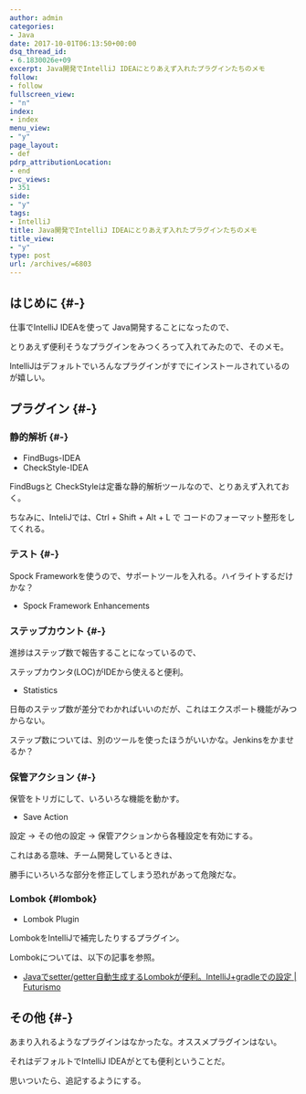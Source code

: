 ```yaml
---
author: admin
categories:
- Java
date: 2017-10-01T06:13:50+00:00
dsq_thread_id:
- 6.1830026e+09
excerpt: Java開発でIntelliJ IDEAにとりあえず入れたプラグインたちのメモ
follow:
- follow
fullscreen_view:
- "n"
index:
- index
menu_view:
- "y"
page_layout:
- def
pdrp_attributionLocation:
- end
pvc_views:
- 351
side:
- "y"
tags:
- IntelliJ
title: Java開発でIntelliJ IDEAにとりあえず入れたプラグインたちのメモ
title_view:
- "y"
type: post
url: /archives/=6803
---
```


## はじめに {#-}

仕事でIntelliJ IDEAを使って Java開発することになったので、
  
とりあえず便利そうなプラグインをみつくろって入れてみたので、そのメモ。

IntelliJはデフォルトでいろんなプラグインがすでにインストールされているのが嬉しい。

## プラグイン {#-}

### 静的解析 {#-}

  * FindBugs-IDEA
  * CheckStyle-IDEA

FindBugsと CheckStyleは定番な静的解析ツールなので、とりあえず入れておく。
  
ちなみに、InteliJでは、Ctrl + Shift + Alt + L で コードのフォーマット整形をしてくれる。

### テスト {#-}

Spock Frameworkを使うので、サポートツールを入れる。ハイライトするだけかな？

  * Spock Framework Enhancements

### ステップカウント {#-}

進捗はステップ数で報告することになっているので、
  
ステップカウンタ(LOC)がIDEから使えると便利。

  * Statistics

日毎のステップ数が差分でわかればいいのだが、これはエクスポート機能がみつからない。
  
ステップ数については、別のツールを使ったほうがいいかな。Jenkinsをかませるか？

### 保管アクション {#-}

保管をトリガにして、いろいろな機能を動かす。

  * Save Action

設定 -> その他の設定 -> 保管アクションから各種設定を有効にする。

これはある意味、チーム開発しているときは、
  
勝手にいろいろな部分を修正してしまう恐れがあって危険だな。

### Lombok {#lombok}

  * Lombok Plugin

LombokをIntelliJで補完したりするプラグイン。

Lombokについては、以下の記事を参照。

  * [Javaでsetter/getter自動生成するLombokが便利。IntelliJ+gradleでの設定 | Futurismo][1]

## その他 {#-}

あまり入れるようなプラグインはなかったな。オススメプラグインはない。
  
それはデフォルトでIntelliJ IDEAがとても便利ということだ。
  
思いついたら、追記するようにする。

 [1]: https://futurismo.biz/archives/6791